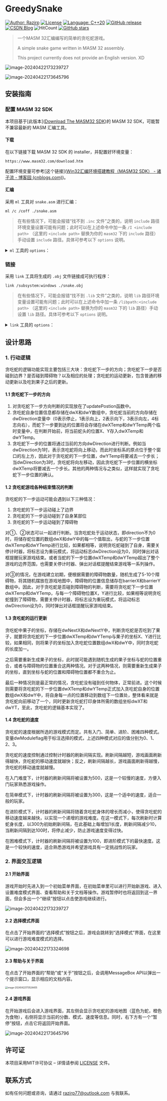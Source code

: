 # GreedySnake

[![Author: Razirp](https://img.shields.io/badge/author-Razirp-cc0000)](https://github.com/Razirp) [![License](https://img.shields.io/github/license/Razirp/GreedySnake)](https://github.com/Razirp/GreedySnake/blob/main/LICENSE) [![Language: C++20](https://img.shields.io/badge/Language-C%2B%2B20-blue)](https://cppreference.com/)  [![GitHub release](https://img.shields.io/github/v/release/Razirp/GreedySnake?color=660099)](https://github.com/Razirp/GreedySnake/releases) [![CSDN Blog](https://img.shields.io/static/v1?label=CSDN%20Blog&message=Visit&color=e96140&style=flat-square)]() ![HitCount](https://img.shields.io/endpoint?url=https%3A%2F%2Fhits.dwyl.com%2FRazirp%2FGreedySnake.json%3Fcolor%3Dff9900) [![GitHub stars](https://img.shields.io/github/stars/Razirp/GreedySnake)](https://github.com/Razirp/GreedySnake/stargazers)

> 一个MASM 32汇编编写的简单的贪吃蛇游戏。
>
> A simple snake game written in MASM 32 assembly.
>
> This project currently does not provide an English version. XD

![image-20240422173239727](README.assets/image-20240422173239727.png)

![image-20240422173645796](README.assets/image-20240422173645796.png)

## 安装指南

### 配置 MASM 32 SDK

本项目基于[此版本]([Download The MASM32 SDK](https://www.masm32.com/download.htm))的 MASM 32 SDK，可能暂不兼容最新的 MASM 汇编工具。

#### 下载

在以下链接下载 MASM 32 SDK 的 installer，并配置好环境变量：

```http
https://www.masm32.com/download.htm
```

配置环境变量可参考[这个链接]([Win32汇编环境搭建教程（MASM32 SDK） - 诸子流 - 博客园 (cnblogs.com)](https://www.cnblogs.com/lsdb/p/7402955.html))。

#### 汇编

采用 `ml` 工具对 `snake.asm` 进行汇编：

```shell
ml /c /coff ./snake.asm
```

> 在有些情况下，可能会报错“找不到 `.inc` 文件”之类的，说明 `include` 路径环境变量设置可能有问题；此时可以在上述命令中加一条 `/I <include path>` （这里的 `<include path>` 替换为你的 `masm32` 下的 `include` 路径）手动设置 `include` 路径。具体可参考以下 `options` 说明。

<details><summary><code>ml</code> 工具的 <code>options</code>：</summary>

<pre><code>
Microsoft (R) Macro Assembler Version 6.14.8444
Copyright (C) Microsoft Corp 1981-1997.  All rights reserved.


        ML [ /options ] filelist [ /link linkoptions ]

/AT Enable tiny model (.COM file)         /nologo Suppress copyright message
/Bl<linker> Use alternate linker          /Sa Maximize source listing
/c Assemble without linking               /Sc Generate timings in listing
/Cp Preserve case of user identifiers     /Sf Generate first pass listing
/Cu Map all identifiers to upper case     /Sl<width> Set line width
/Cx Preserve case in publics, externs     /Sn Suppress symbol-table listing
/coff generate COFF format object file    /Sp<length> Set page length
/D<name>[=text] Define text macro         /Ss<string> Set subtitle
/EP Output preprocessed listing to stdout /St<string> Set title
/F <hex> Set stack size (bytes)           /Sx List false conditionals
/Fe<file> Name executable                 /Ta<file> Assemble non-.ASM file
/Fl[file] Generate listing                /w Same as /W0 /WX
/Fm[file] Generate map                    /WX Treat warnings as errors
/Fo<file> Name object file                /W<number> Set warning level
/FPi Generate 80x87 emulator encoding     /X Ignore INCLUDE environment path
/Fr[file] Generate limited browser info   /Zd Add line number debug info
/FR[file] Generate full browser info      /Zf Make all symbols public
/G<c|d|z> Use Pascal, C, or Stdcall calls /Zi Add symbolic debug info
/H<number> Set max external name length   /Zm Enable MASM 5.10 compatibility
/I<name> Add include path                 /Zp[n] Set structure alignment
/link <linker options and libraries>      /Zs Perform syntax check only
</code></pre>
        
</details>

### 链接

采用 `link` 工具将生成的 `.obj` 文件链接成可执行程序：

```shell
link /subsystem:windows ./snake.obj 
```

> 在有些情况下，可能会报错“找不到 `.lib` 文件”之类的，说明 `lib` 路径环境变量设置可能有问题；此时可以在上述命令中加一条 `/libpath:<include path>` （这里的 `<include path>` 替换为你的 `masm32` 下的 `lib` 路径）手动设置 `lib` 路径。具体可参考以下 `options` 说明。

<details><summary><code>link</code> 工具的 <code>options</code>：</summary>

<pre><code>
Microsoft (R) Incremental Linker Version 5.12.8078
Copyright (C) Microsoft Corp 1992-1998. All rights reserved.

usage: LINK [options] [files] [@commandfile]

   options:

      /ALIGN:#
      /BASE:{address|@filename,key}
      /COMMENT:comment
      /DEBUG
      /DEBUGTYPE:{CV|COFF}
      /DEF:filename
      /DEFAULTLIB:library
      /DLL
      /DRIVER[:{UPONLY|WDM}]
      /ENTRY:symbol
      /EXETYPE:DYNAMIC
      /EXPORT:symbol
      /FIXED[:NO]
      /FORCE[:{MULTIPLE|UNRESOLVED}]
      /GPSIZE:#
      /HEAP:reserve[,commit]
      /IMPLIB:filename
      /INCLUDE:symbol
      /INCREMENTAL:{YES|NO}
      /LARGEADDRESSAWARE[:NO]
      /LIBPATH:dir
      /MACHINE:{ALPHA|ARM|IX86|MIPS|MIPS16|MIPSR41XX|PPC|SH3|SH4}
      /MAP[:filename]
      /MAPINFO:{EXPORTS|FIXUPS|LINES}
      /MERGE:from=to
      /NODEFAULTLIB[:library]
      /NOENTRY
      /NOLOGO
      /OPT:{ICF[,iterations]|NOICF|NOREF|NOWIN98|REF|WIN98}
      /ORDER:@filename
      /OUT:filename
      /PDB:{filename|NONE}
      /PDBTYPE:{CON[SOLIDATE]|SEPT[YPES]}
      /PROFILE
      /RELEASE
      /SECTION:name,[E][R][W][S][D][K][L][P][X]
      /STACK:reserve[,commit]
      /STUB:filename
      /SUBSYSTEM:{NATIVE|WINDOWS|CONSOLE|WINDOWSCE|POSIX}[,#[.##]]
      /SWAPRUN:{CD|NET}
      /VERBOSE[:LIB]
      /VERSION:#[.#]
      /VXD
      /WARN[:warninglevel]
      /WINDOWSCE:{CONVERT|EMULATION}
      /WS:AGGRESSIVE
</code></pre>
        
</details>

## 设计思路

### 1. 行动逻辑

贪吃蛇的逻辑功能实现主要包括三大块：贪吃蛇下一步的方向；贪吃蛇下一步是否碰到边界？是否碰到障碍物？以及相应的处理；贪吃蛇的运动更新，包含普通的移动更新以及吃到果子之后的更新。

#### 1.1 贪吃蛇下一步的方向

1. 对贪吃蛇下一步方向判断的实现放在了updatePostion函数中。
2. 贪吃蛇自身位置信息都存储在dwX和dwY数组中，贪吃蛇当前的方向存储在dwDirection变量中（0表示停止，1表示向上，2表示向下，3表示向左，4标志向右），而蛇下一步要到达的位置将会存储在dwXTemp和dwYTemp两个临时变量中，在判断开始前，将当前蛇头的位置X、Y存入dwXTemp和dwYTemp。
3. 贪吃蛇下一步的位置将通过当前的方向dwDirection进行判断。例如当dwDirection为1时，表示贪吃蛇将向上移动，而此时坐标系的原点位于整个窗口的左上方，因此对于贪吃蛇的下一步位置，dwYTemp将要减去一个步长；当dwDirection为3时，贪吃蛇将向左移动，因此贪吃蛇下一步位置的横坐标dwXTemp将要减去一个步长。其他的两种情况与之类似，这样就实现了贪吃蛇下一步位置的确认。

#### 1.2 贪吃蛇游戏各种结束情况的判断

贪吃蛇的下一步运动可能会遇到以下三种情况：

1. 贪吃蛇的下一步运动碰上了边界
2. 贪吃蛇的下一步运动碰到了自身某部位
3. 贪吃蛇的下一步运动碰到了障碍物

对①、②状态可以一起进行判断。当贪吃蛇处于运动状态，即direction不为0时，将储存蛇位置的数组dwX和dwY中的每一个值取出，与蛇的下一步位置dwXTemp和dwYTemp进行比较，如果都相等，说明贪吃蛇碰到了自身，需要关停计时器，将标志设为重玩模式，将运动标志dwDirection设为0，同时弹出对话框提醒玩家游戏结束。或者当蛇的下一步位置dwXTemp和dwYTemp超出了整个游戏的边界范围，也需要关停计时器、弹出对话框提醒结束游戏等一系列操作。

对③的情况，在游戏建立初期，便根据需要的障碍物数量，随机生成了5-10个障碍物，将其随机摆放在游戏地图中，障碍物的位置信息储存在barrierX和barrierY数组中。因此，对于贪吃蛇是否碰到障碍物的判断，需要将贪吃蛇下一步位置dwXTemp和dwYTemp，与每一个障碍物位置X，Y进行比较，如果相等说明贪吃蛇撞到了障碍物，需要关停计时器，将标志设为重玩模式，将运动标志dwDirection设为0，同时弹出对话框提醒玩家游戏结束。

#### 1.3 贪吃蛇的运行更新

贪吃蛇中果子的坐标，存储在dwNextX和dwNextY中，判断贪吃蛇是否吃到了果子，就要将贪吃蛇的下一步位置dwXTemp和dwYTemp与果子的坐标X、Y进行比较，如果相同，则将果子的坐标加入贪吃蛇位置数组dwX和dwY中，同时贪吃蛇的长度加一。

之后需要重新生成果子的坐标，此时就可能遇到随机生成的果子坐标与蛇的位置重合，或者与障碍物的位置重合这两种情况。对于这两种情况，则需要重新生成果子的坐标，直到坐标与蛇的位置和障碍物位置都不重合为止。

最后一种情况则是最正常的情况，贪吃蛇没有碰到任何物体，正常前进。这个时候则需要将贪吃蛇的下一步位置dwXTemp和dwYTemp正式加入贪吃蛇自身的位置数组dwX和dwY中，将自身每一点的位置移动到数组下一位置处，整体看来就是贪吃蛇向前移动了一个，同时更新贪吃蛇打印身体所需的数组坐标dwXT和dwYT，至此，贪吃蛇的逻辑基本实现了。

#### 1.4 贪吃蛇的速度

贪吃蛇的速度根据所选的游戏模式而定。共有入门、简单、进阶、困难四种模式。变量dwModuleflag用于标注选择的模式，上述四种模式对应的值分别为0、1、2、3。

贪吃蛇的速度控制通过控制计时器的刷新间隔实现。刷新间隔越短，游戏画面刷新得越快，贪吃蛇的移动速度就越快；反之，刷新间隔越长，游戏画面刷新得越慢，贪吃蛇的移动速度就越慢。

在入门难度下，计时器的刷新间隔将被设置为500，这是一个较慢的速度，方便入门玩家熟悉游戏操作。

在简单模式下，计时器的刷新间隔将被设置为300，这是一个适中的速度，适合一般的玩家。

在进阶模式下，计时器的刷新间隔将随着贪吃蛇身体的增长而减小，使得贪吃蛇的移动速度越来越快，以实现一个递增的游戏难度。在这一模式下，每次刷新时计算蛇身长度，以300为初始刷新间隔，在此基础上每增加1长度，刷新间隔减少10，当刷新间隔到达100时，将停止减少，防止游戏速度变得过快。

在困难模式下，计时器的刷新间隔将被设置为100，即进阶模式下的最快速度。这是一个较快的速度，适合熟悉游戏并希望游戏具有一定挑战性的玩家。

### 2. 界面交互逻辑

#### 2.1 开始界面

游戏开始时先进入到一个初始菜单界面，在初始菜单里可以进行开始新游戏、进入设置难度模式界面、查看帮助和关于文档等操作。游戏暂停时也将返回到这一界面，但会多出一个“继续”按钮以点击使游戏继续进行。

![image-20240422173239727](README.assets/image-20240422173239727.png)

#### 2.2 选择模式界面

在点击了开始界面的“选择模式”按钮之后，游戏会跳转到“选择模式”界面，在这里可以进行游戏难度模式的选择。

![image-20240422173324698](README.assets/image-20240422173324698.png)

#### 2.3 帮助与关于界面

在点击了开始界面的“帮助”或“关于”按钮之后，会调用MessageBox API以弹出一个提示窗口，显示相应的文档内容。

<img src="README.assets/image-20240422173524405.png" alt="image-20240422173524405" style="zoom: 50%;" />

#### 2.4 游戏界面

在开始游戏后会进入游戏界面，其左侧会显示贪吃蛇的游戏地图（蓝色为蛇，橙色为食物），右侧将显示当前的分数、模式、速度等信息。同时，右下方有一个“暂停”按钮，点击它将返回开始界面。

![image-20240422173645796](README.assets/image-20240422173645796.png)

## 许可证

本项目采用MIT许可协议 – 详情请参阅 [LICENSE](LICENSE) 文件。

## 联系方式

如有任何问题或咨询，请通过 razirp77@outlook.com 与我联系。